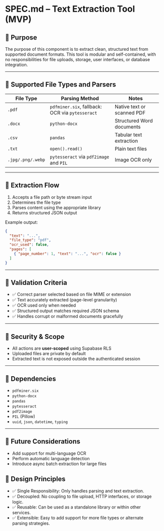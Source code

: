 

# SPEC.md – Text Extraction Tool (MVP)

## 🎯 Purpose

The purpose of this component is to extract clean, structured text from supported document formats. This tool is modular and self-contained, with no responsibilities for file uploads, storage, user interfaces, or database integration.

---

## 📂 Supported File Types and Parsers

| File Type        | Parsing Method                         | Notes                            |
|------------------|-----------------------------------------|----------------------------------|
| `.pdf`           | `pdfminer.six`, fallback: OCR via `pytesseract` | Native text or scanned PDF       |
| `.docx`          | `python-docx`                           | Structured Word documents        |
| `.csv`           | `pandas`                                | Tabular text extraction          |
| `.txt`           | `open().read()`                         | Plain text files                 |
| `.jpg/.png/.webp`| `pytesseract` via `pdf2image` and `PIL` | Image OCR only                   |

---

## 🔄 Extraction Flow

1. Accepts a file path or byte stream input
2. Determines the file type
3. Parses content using the appropriate library
4. Returns structured JSON output

Example output:
```json
{
  "text": "...",
  "file_type": "pdf",
  "ocr_used": false,
  "pages": [
    { "page_number": 1, "text": "...", "ocr": false }
  ]
}
```

---

## 🧪 Validation Criteria

- ✅ Correct parser selected based on file MIME or extension
- ✅ Text accurately extracted (page-level granularity)
- ✅ OCR used only when needed
- ✅ Structured output matches required JSON schema
- ✅ Handles corrupt or malformed documents gracefully

---

## 🔐 Security & Scope

- All actions are **user-scoped** using Supabase RLS
- Uploaded files are private by default
- Extracted text is not exposed outside the authenticated session

---

## 🧰 Dependencies

- `pdfminer.six`
- `python-docx`
- `pandas`
- `pytesseract`
- `pdf2image`
- `PIL` (Pillow)
- `uuid`, `json`, `datetime`, `typing`

---

## 🚧 Future Considerations

- Add support for multi-language OCR
- Perform automatic language detection
- Introduce async batch extraction for large files

## 🧩 Design Principles

- ✅ Single Responsibility: Only handles parsing and text extraction.
- ✅ Decoupled: No coupling to file upload, HTTP interfaces, or storage logic.
- ✅ Reusable: Can be used as a standalone library or within other services.
- ✅ Extensible: Easy to add support for more file types or alternate parsing strategies.

